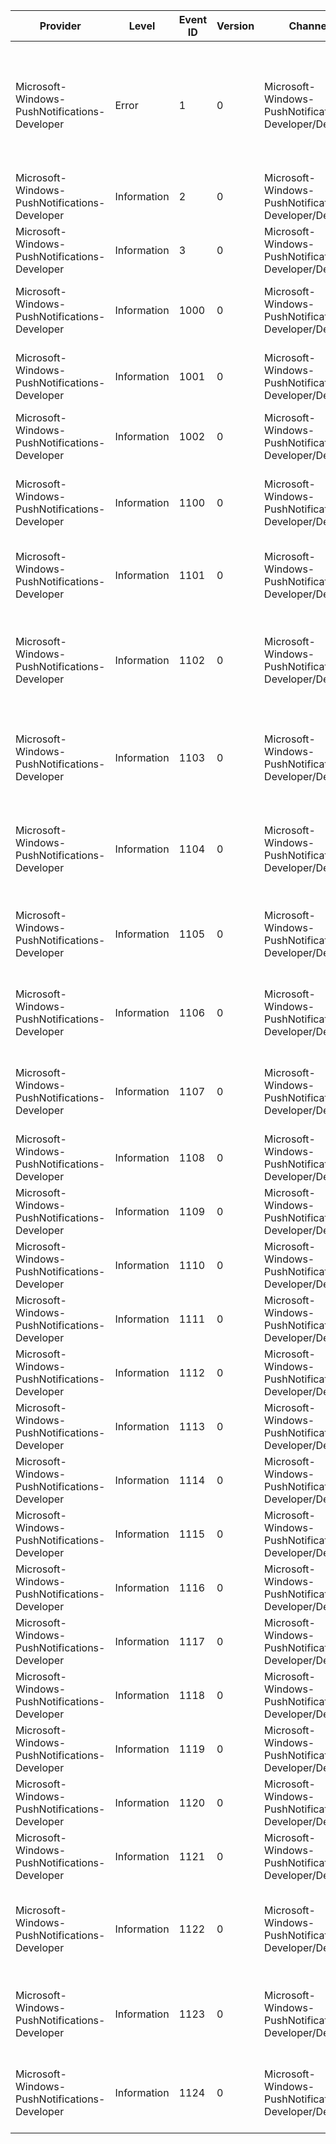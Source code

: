 Provider                                       |  Level        |  Event ID  |  Version  |  Channel                                              |  Task                       |  Opcode  |  Keyword  |  Message
-----------------------------------------------|---------------|------------|-----------|-------------------------------------------------------|-----------------------------|----------|-----------|-----------------------------------------------------------------------------------------------------------------------------------------------------
Microsoft-Windows-PushNotifications-Developer  |  Error        |  1         |  0        |  Microsoft-Windows-PushNotifications-Developer/Debug  |                             |          |           |  The Windows Push Notification Developer APIs have encountered an error in file {FileName}; function {FunctionName}; line {LineNumber}: {ErrorCode}.
Microsoft-Windows-PushNotifications-Developer  |  Information  |  2         |  0        |  Microsoft-Windows-PushNotifications-Developer/Debug  |                             |          |           |
Microsoft-Windows-PushNotifications-Developer  |  Information  |  3         |  0        |  Microsoft-Windows-PushNotifications-Developer/Debug  |                             |          |           |
Microsoft-Windows-PushNotifications-Developer  |  Information  |  1000      |  0        |  Microsoft-Windows-PushNotifications-Developer/Debug  |                             |          |           |  A channel request has been started with the following parameters: {AppID} [AppID].
Microsoft-Windows-PushNotifications-Developer  |  Information  |  1001      |  0        |  Microsoft-Windows-PushNotifications-Developer/Debug  |                             |          |           |  A channel request has completed: {AppID} [AppID] {Channel} [ChannelUri].
Microsoft-Windows-PushNotifications-Developer  |  Information  |  1002      |  0        |  Microsoft-Windows-PushNotifications-Developer/Debug  |                             |          |           |  The following channel has been closed: {Channel} [ChannelUri].
Microsoft-Windows-PushNotifications-Developer  |  Information  |  1100      |  0        |  Microsoft-Windows-PushNotifications-Developer/Debug  |  CloudNotificationDelivery  |  Start   |           |  A cloud notification is about to be delivered: {NotificationType} [NotificationType].
Microsoft-Windows-PushNotifications-Developer  |  Information  |  1101      |  0        |  Microsoft-Windows-PushNotifications-Developer/Debug  |  CloudNotificationDelivery  |  Stop    |           |  A cloud notification has been delivered: {NotificationType} [NotificationType].
Microsoft-Windows-PushNotifications-Developer  |  Information  |  1102      |  0        |  Microsoft-Windows-PushNotifications-Developer/Debug  |                             |          |           |  A cloud notification has been canceled and will not be delivered to the presentation layer: {NotificationType} [NotificationType].
Microsoft-Windows-PushNotifications-Developer  |  Information  |  1103      |  0        |  Microsoft-Windows-PushNotifications-Developer/Debug  |                             |          |           |  A cloud notification has been delivered to the presentation layer: {NotificationType} [NotificationType].
Microsoft-Windows-PushNotifications-Developer  |  Information  |  1104      |  0        |  Microsoft-Windows-PushNotifications-Developer/Debug  |                             |          |           |  A notification has been delivered to the presentation layer: {AppID} [AppId] {NotificationType} [NotificationType].
Microsoft-Windows-PushNotifications-Developer  |  Information  |  1105      |  0        |  Microsoft-Windows-PushNotifications-Developer/Debug  |                             |          |           |  A clear tile message has been delivered to the presentation layer: {AppID} [AppId].
Microsoft-Windows-PushNotifications-Developer  |  Information  |  1106      |  0        |  Microsoft-Windows-PushNotifications-Developer/Debug  |                             |          |           |  A clear badge message has been delivered to the presentation layer: {AppID} [AppId].
Microsoft-Windows-PushNotifications-Developer  |  Information  |  1107      |  0        |  Microsoft-Windows-PushNotifications-Developer/Debug  |                             |          |           |  A cancel toast message has been delivered to the presentation layer: {AppID} [AppId].
Microsoft-Windows-PushNotifications-Developer  |  Information  |  1108      |  0        |  Microsoft-Windows-PushNotifications-Developer/Debug  |  ToastDismissed             |  Start   |           |
Microsoft-Windows-PushNotifications-Developer  |  Information  |  1109      |  0        |  Microsoft-Windows-PushNotifications-Developer/Debug  |  ToastDismissed             |  Stop    |           |
Microsoft-Windows-PushNotifications-Developer  |  Information  |  1110      |  0        |  Microsoft-Windows-PushNotifications-Developer/Debug  |  ToastCanceled              |  Start   |           |
Microsoft-Windows-PushNotifications-Developer  |  Information  |  1111      |  0        |  Microsoft-Windows-PushNotifications-Developer/Debug  |  ToastCanceled              |  Stop    |           |
Microsoft-Windows-PushNotifications-Developer  |  Information  |  1112      |  0        |  Microsoft-Windows-PushNotifications-Developer/Debug  |  ToastTimedOut              |  Start   |           |
Microsoft-Windows-PushNotifications-Developer  |  Information  |  1113      |  0        |  Microsoft-Windows-PushNotifications-Developer/Debug  |  ToastTimedOut              |  Stop    |           |
Microsoft-Windows-PushNotifications-Developer  |  Information  |  1114      |  0        |  Microsoft-Windows-PushNotifications-Developer/Debug  |  ToastActivated             |  Start   |           |
Microsoft-Windows-PushNotifications-Developer  |  Information  |  1115      |  0        |  Microsoft-Windows-PushNotifications-Developer/Debug  |  ToastActivated             |  Stop    |           |
Microsoft-Windows-PushNotifications-Developer  |  Information  |  1116      |  0        |  Microsoft-Windows-PushNotifications-Developer/Debug  |  ToastError                 |  Start   |           |
Microsoft-Windows-PushNotifications-Developer  |  Information  |  1117      |  0        |  Microsoft-Windows-PushNotifications-Developer/Debug  |  ToastError                 |  Stop    |           |
Microsoft-Windows-PushNotifications-Developer  |  Information  |  1118      |  0        |  Microsoft-Windows-PushNotifications-Developer/Debug  |                             |          |           |  A clear all toast event has been set.
Microsoft-Windows-PushNotifications-Developer  |  Information  |  1119      |  0        |  Microsoft-Windows-PushNotifications-Developer/Debug  |                             |          |           |  A remove toast event has been set.
Microsoft-Windows-PushNotifications-Developer  |  Information  |  1120      |  0        |  Microsoft-Windows-PushNotifications-Developer/Debug  |                             |          |           |  A remove toast w/ tag event has been set.
Microsoft-Windows-PushNotifications-Developer  |  Information  |  1121      |  0        |  Microsoft-Windows-PushNotifications-Developer/Debug  |                             |          |           |  A remove toast w/ tag and group event has been set.
Microsoft-Windows-PushNotifications-Developer  |  Information  |  1122      |  0        |  Microsoft-Windows-PushNotifications-Developer/Debug  |  ConnectionStatusDelivery   |  Start   |           |  A connection status update is about to be delivered: {AppID} [AppId] {IsConnected} [IsConnected].
Microsoft-Windows-PushNotifications-Developer  |  Information  |  1123      |  0        |  Microsoft-Windows-PushNotifications-Developer/Debug  |  ConnectionStatusDelivery   |  Stop    |           |  A connection status update has been delivered: {AppID} [AppId] {IsConnected} [IsConnected].
Microsoft-Windows-PushNotifications-Developer  |  Information  |  1124      |  0        |  Microsoft-Windows-PushNotifications-Developer/Debug  |                             |          |           |  A clear flyout message has been delivered to the presentation layer: {AppID} [AppId].